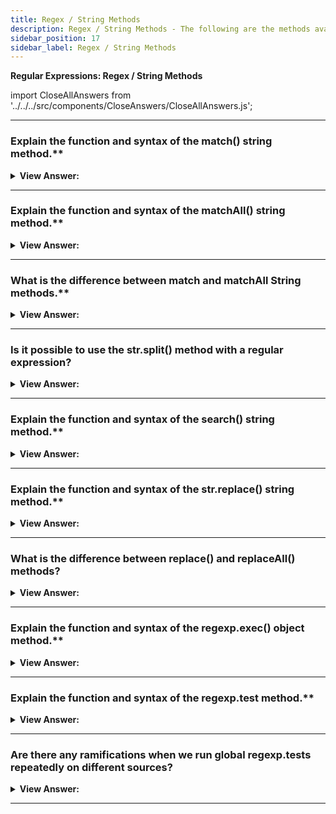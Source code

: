 ```yaml
---
title: Regex / String Methods
description: Regex / String Methods - The following are the methods available in the regular expression and string objects. The methods are used to match text against regular expressions and to perform string operations.
sidebar_position: 17
sidebar_label: Regex / String Methods
---
```


**Regular Expressions: Regex / String Methods**

import CloseAllAnswers from '../../../src/components/CloseAnswers/CloseAllAnswers.js';

<CloseAllAnswers />

---

### Explain the function and syntax of the match() string method.\*\*

<details>
  <summary><strong>View Answer:</strong></summary>
  <div>
  <div><strong>Interview Response:</strong> The match() method retrieves the result of matching a string against a regular expression. It has three standing modes: (1) If the regexp does not have flag g, then it returns the first match as an array with capturing groups and properties index (position of the match), input (input string, equals str). (2) If the regexp has flag g, then it returns an array of all matches as strings, without capturing groups and other details. (3) If there are no matches, no matter if there’s flag g or not, null is returned.
    </div><br />
  <div><strong className="codeExample">Code Example:</strong><br /><br />

  <div></div>

```js
// Mode #1:
let str = 'I love JavaScript';

let result = str.match(/Java(Script)/);

alert(result[0]); // JavaScript (full match)
alert(result[1]); // Script (first capturing group)
alert(result.length); // 2

// Additional information:
alert(result.index); // 7 (match position)
alert(result.input); // I love JavaScript (source string)

// Mode #2:
let str = 'I love JavaScript';

let result = str.match(/Java(Script)/g);

alert(result[0]); // JavaScript
alert(result.length); // 1

// Mode #3:
let str = 'I love JavaScript';

let result = str.match(/HTML/);

alert(result); // null
alert(result.length); // Error: Cannot read property 'length' of null

// * If we want the result to be an array, we can write like this:

let result = str.match(regexp) || [];
```

  </div>
  </div>
</details>

---

### Explain the function and syntax of the matchAll() string method.\*\*

<details>
  <summary><strong>View Answer:</strong></summary>
  <div>
  <div><strong>Interview Response:</strong> The method str.matchAll(regexp) is a “newer, improved” variant of str.match. The str.matchAll() method returns an iterator of all results matching a string against a regular expression, including capturing groups. The RegExp object must have the /g flag, otherwise a TypeError will be thrown. It should be noted, the matchAll method may require a polyfill in some browsers.
    </div><br />
  <div><strong className="codeExample">Code Example:</strong><br /><br />

  <div></div>

```js
let str = '<h1>Hello, world!</h1>';
let regexp = /<(.*?)>/g;

let matchAll = str.matchAll(regexp);

alert(matchAll); // [object RegExp String Iterator], not array, but an iterable

matchAll = Array.from(matchAll); // array now

let firstMatch = matchAll[0];
alert(firstMatch[0]); // <h1>
alert(firstMatch[1]); // h1
alert(firstMatch.index); // 0
alert(firstMatch.input); // <h1>Hello, world!</h1>
```

  </div>
  </div>
</details>

---

### What is the difference between match and matchAll String methods.\*\*

<details>
  <summary><strong>View Answer:</strong></summary>
  <div>
  <div><strong>Interview Response:</strong> There are three differences between str.match(regexp) and str.match(regexp) string methods. The matchAll method returns an iterable object with matches instead of an array. We can make a regular array from it using Array.from. Every match is returned as an array with capturing groups (the same format as str.match without flag g). If there are no results, it returns not null, but an empty iterable object. If we use for..of too loop over matchAll matches, then the Array.from method is not necessary, because the matchall method returns an iterable object as its result.
    </div>
  </div>
</details>

---

### Is it possible to use the str.split() method with a regular expression?

<details>
  <summary><strong>View Answer:</strong></summary>
  <div>
  <div><strong>Interview Response:</strong> Yes, there are two ways to implement a string split. The string split method can use a regular expression or a substring as a delimiter.
    </div><br />
  <div><strong className="codeExample">Code Example:</strong><br /><br />

  <div></div>

```js
// Example: str.split(substring)
alert('12-34-56'.split('-')); // array of ['12', '34', '56']

// Example: str.split(regexp)
alert('12, 34, 56'.split(/,\s*/)); // array of ['12', '34', '56']
```

  </div>
  </div>
</details>

---

### Explain the function and syntax of the search() string method.\*\*

<details>
  <summary><strong>View Answer:</strong></summary>
  <div>
  <div><strong>Interview Response:</strong> The search() method executes a search for a match between a regular expression and this String object. The important limitation: search only finds the first match. If we need positions of further matches, we should use other means, such as finding them all with str.matchAll(regexp).
    </div><br />
  <div><strong className="codeExample">Code Example:</strong><br /><br />

  <div></div>

```js
let str = 'A drop of ink may make a million think';

alert(str.search(/ink/i)); // 10 (first match position)
```

  </div>
  </div>
</details>

---

### Explain the function and syntax of the str.replace() string method.\*\*

<details>
  <summary><strong>View Answer:</strong></summary>
  <div>
  <div><strong>Interview Response:</strong> The replace() method returns a new string with some or all matches of a pattern replaced by a replacement. The pattern can be a string or a regular expression, and the replacement can be a string or a function to be called for each match. Using a function gives us the ultimate replacement power, because it gets all the information about the match, has access to outer variables and can do everything. If pattern is a string, only the first occurrence will be replaced.
    </div><br />
  <div><strong className="codeExample">Code Example:</strong><br /><br />

  <div></div>

```js
// replace all dashes by a colon
alert('12-34-56'.replace(/-/g, ':')); // 12:34:56

let str = 'John Smith';
// swap first and last name
alert(str.replace(/(john) (smith)/i, '$2, $1')); // Smith, John

// Using a function as the second argument
let str = 'html and css';
let result = str.replace(/html|css/gi, (str) => str.toUpperCase());
alert(result); // HTML and CSS

// Replace each match by its position in the string:
alert('Ho-Ho-ho'.replace(/ho/gi, (match, offset) => offset)); // 0-3-6
```

  </div>
  </div>
</details>

---

### What is the difference between replace() and replaceAll() methods?

<details>
  <summary><strong>View Answer:</strong></summary>
  <div>
  <div><strong>Interview Response:</strong> This method is essentially the same as str.replace, with two major differences. (1) If the first argument is a string, it replaces all occurrences of the string, while the replace method replaces only the first occurrence. (2) If the first argument is a regular expression without the g flag, there will be an error. With g flag, it works the same as the replace method. The main use case for replaceAll is replacing all occurrences of a string.
    </div><br />
  <div><strong className="codeExample">Code Example:</strong><br /><br />

  <div></div>

```js
// replace all dashes by a colon
alert('12-34-56'.replaceAll('-', ':')); // 12:34:56
```

  </div>
  </div>
</details>

---

### Explain the function and syntax of the regexp.exec() object method.\*\*

<details>
  <summary><strong>View Answer:</strong></summary>
  <div>
  <div><strong>Interview Response:</strong> The method regexp.exec(str) method returns a match for regexp in the string str. Unlike previous methods, it is called on a regexp, not on a string. It behaves differently depending on whether the regexp has flag g. If there’s no g, then regexp.exec(str) returns the first match exactly as str.match(regexp). This behavior does not bring anything new. But if there’s flag g, then a call to regexp.exec(str) returns the first match and saves the position immediately after it in the property regexp.lastIndex. The next such call starts the search from position regexp.lastIndex, returns the next match and saves the position after it in regexp.lastIndex. If there are no matches, regexp.exec returns null and resets regexp.lastIndex to 0. So, repeated calls return all matches one after another, using property regexp.lastIndex to keep track of the current search position.
    </div><br />
  <div><strong className="codeExample">Code Example:</strong><br /><br />

  <div></div>

```js
let str = 'More about JavaScript at https://javascript.info';
let regexp = /javascript/gi;

let result;

while ((result = regexp.exec(str))) {
  alert(`Found ${result[0]} at position ${result.index}`);
  // Found JavaScript at position 11, then
  // Found javascript at position 33
}

// Search from a given position by manually setting lastIndex.
let str = 'Hello, world!';

let regexp = /\w+/g; // without flag "g", lastIndex property is ignored
regexp.lastIndex = 5; // search from 5th position (from the comma)

alert(regexp.exec(str)); // world

// replace flag g with y
let str = 'Hello, world!';

let regexp = /\w+/y;
regexp.lastIndex = 5; // search exactly at position 5

alert(regexp.exec(str)); // null
```

  </div>
  </div>
</details>

---

### Explain the function and syntax of the regexp.test method.\*\*

<details>
  <summary><strong>View Answer:</strong></summary>
  <div>
  <div><strong>Interview Response:</strong> The method regexp.test(str) looks for a match and returns true/false whether it exists. This is the clearest way to run a test on a string in our regular expressions. It should be noted, there are some drawbacks to using the regex.test method repeatedly on global tests (flag g).
    </div><br />
  <div><strong className="codeExample">Code Example:</strong><br /><br />

  <div></div>

```js
// Basic Example:
let str = 'I love JavaScript';

// these two tests do the same
alert(/love/i.test(str)); // true
alert(str.search(/love/i) != -1); // true

// An example with the negative answer:
let str = 'Bla-bla-bla';

alert(/love/i.test(str)); // false
alert(str.search(/love/i) != -1); // false

// Use it to search from a given position with flag g:
let regexp = /love/gi;

let str = 'I love JavaScript';

// start the search from position 10:
regexp.lastIndex = 10;
alert(regexp.test(str)); // false (no match)
```

  </div>
  </div>
</details>

---

### Are there any ramifications when we run global regexp.tests repeatedly on different sources?

<details>
  <summary><strong>View Answer:</strong></summary>
  <div>
  <div><strong>Interview Response:</strong> Yes, running the same global regexp tested repeatedly on different sources may fail. If we apply the same global regexp to different inputs, it may lead to wrong result, because regexp.test call advances regexp.lastIndex property, so the search in another string may start from non-zero position. To work around that, we can set regexp.lastIndex = 0 before each search or instead of calling methods on regexp, use string methods str.match/search/..., they don’t use lastIndex.
    </div><br />
  <div><strong className="codeExample">Code Example:</strong><br /><br />

  <div></div>

```js
let regexp = /javascript/g; // (regexp just created: regexp.lastIndex=0)

alert(regexp.test('javascript')); // true (regexp.lastIndex=10 now)
alert(regexp.test('javascript')); // false
```

  </div>
  </div>
</details>

---
